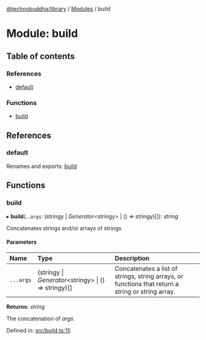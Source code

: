 [@technobuddha/library](../../README.md) / [Modules](../Modules.md) / build

# Module: build

## Table of contents

### References

- [default](build.md#default)

### Functions

- [build](build.md#build)

## References

### default

Renames and exports: [build](build.md#build)

## Functions

### build

▸ **build**(...`args`: (stringy \| *Generator*<stringy\> \| () => stringy)[]): *string*

Concatenates strings and/or arrays of strings

#### Parameters

| Name | Type | Description |
| :------ | :------ | :------ |
| `...args` | (stringy \| *Generator*<stringy\> \| () => stringy)[] | Concatenates a list of strings, string arrays, or functions that return a string or string array. |

**Returns:** *string*

The concatenation of *args*.

Defined in: [src/build.ts:15](https://github.com/technobuddha/hill.software/blob/65b5e5d/packages/library/src/build.ts#L15)
